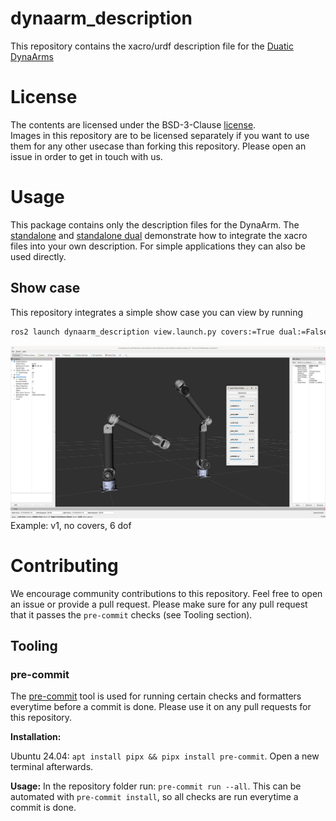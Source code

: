 # dynaarm_description

This repository contains the xacro/urdf description file for the [Duatic DynaArms](https://duatic.com/robotic-arm/)

# License

The contents are licensed under the BSD-3-Clause  [license](LICENSE).\
Images in this repository are to be licensed separately if you want to use them for any other usecase than forking this repository. Please open an issue in order to get in touch with us.

# Usage

This package contains only the description files for the DynaArm. The [standalone](./urdf/dynaarm_standalone.urdf.xacro) and [standalone dual](./urdf/dynaarm_standalone_dual.urdf.xacro) demonstrate how to integrate the xacro files into your own description. For simple applications they can also be used directly. 


## Show case

This repository integrates a simple show case you can view by running 

```bash
ros2 launch dynaarm_description view.launch.py covers:=True dual:=False dof:=6 version:=v2
```

![Example: v1, no covers, 6 dof](./doc/example.png)
Example: v1, no covers, 6 dof

# Contributing

We encourage community contributions to this repository. Feel free to open an issue or provide a pull request.
Please make sure for any pull request that it passes the `pre-commit` checks (see Tooling section).

## Tooling

### pre-commit

The [pre-commit](https://pre-commit.com/) tool is used for running certain checks and formatters everytime before a commit is done. 
Please use it on any pull requests for this repository. 

__Installation:__

Ubuntu 24.04: `apt install pipx && pipx install pre-commit`. Open a new terminal afterwards.

__Usage:__ 
In the repository folder run: `pre-commit run --all`. This can be automated with `pre-commit install`, so all checks are run everytime a commit is done. 
